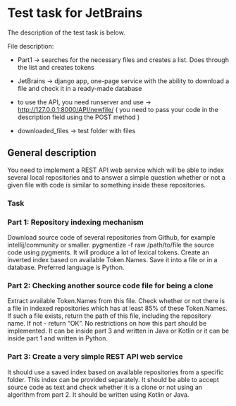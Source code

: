 # Test task for JetBrains

The description of the test task is below.

File description: 
* Part1 -> searches for the necessary files and creates a list. Does through the list and creates tokens
* JetBrains -> django app, one-page service with the ability to download a file and check it in a ready-made database
* to use the API, you need runserver and use -> http://127.0.0.1:8000/API/newfile/ ( you need to pass your code in the description field using the POST method )

* downloaded_files -> test folder with files


## General description
You need to implement a REST API web service which will be able to index several local repositories and to answer a simple question whether or not a given file with code is similar to something inside these repositories.

### Task
### Part 1: Repository indexing mechanism

Download source code of several repositories from Github, for example intellij/community or smaller.
pygmentize -f raw /path/to/file the source code using pygments. It will produce a lot of lexical tokens.
Create an inverted index based on available Token.Names.
Save it into a file or in a database.
Preferred language is Python.

### Part 2: Checking another source code file for being a clone

Extract available Token.Names from this file.
Check whether or not there is a file in indexed repositories which has at least 85% of these Token.Names.
If such a file exists, return the path of this file, including the repository name. If not - return “OK”.
No restrictions on how this part should be implemented. It can be inside part 3 and written in Java or Kotlin or it can be inside part 1 and written in Python.

### Part 3: Create a very simple REST API web service

It should use a saved index based on available repositories from a specific folder. This index can be provided separately.
It should be able to accept source code as text and check whether it is a clone or not using an algorithm from part 2.
It should be written using Kotlin or Java.

